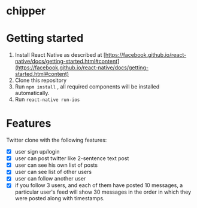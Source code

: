 # chipper

# Getting started

1. Install React Native as described at [https://facebook.github.io/react-native/docs/getting-started.html#content](https://facebook.github.io/react-native/docs/getting-started.html#content)
2. Clone this repository
3. Run `npm install` , all required components will be installed automatically.
4. Run `react-native run-ios`

# Features
Twitter clone with the following features:

- [x] user sign up/login
- [x] user can post twitter like 2-sentence text post
- [x] user can see his own list of posts 
- [x] user can see list of other users 
- [x] user can follow another user
- [x] if you follow 3 users, and each of them have posted 10 messages, a particular user's feed will show 30 messages in the order in which they were posted along with timestamps.

